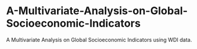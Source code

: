 # A-Multivariate-Analysis-on-Global-Socioeconomic-Indicators
A Multivariate Analysis on Global Socioeconomic Indicators using WDI data.
